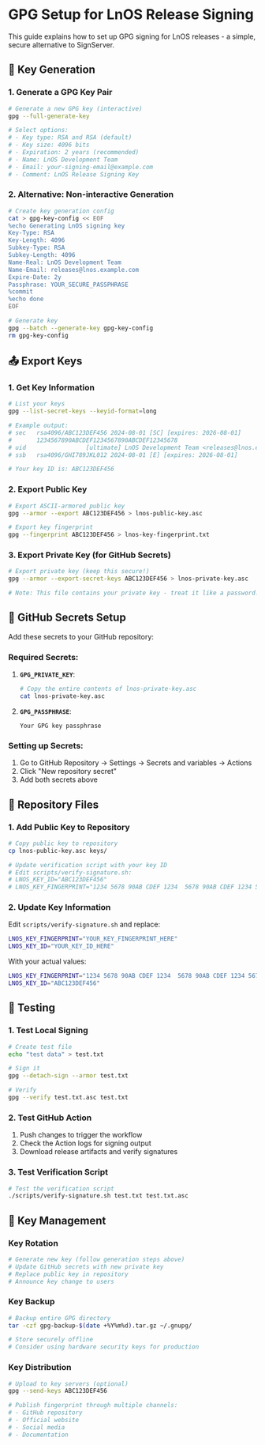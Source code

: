 # GPG Setup for LnOS Release Signing

This guide explains how to set up GPG signing for LnOS releases - a simple, secure alternative to SignServer.

## 🔑 Key Generation

### 1. Generate a GPG Key Pair

```bash
# Generate a new GPG key (interactive)
gpg --full-generate-key

# Select options:
# - Key type: RSA and RSA (default)
# - Key size: 4096 bits
# - Expiration: 2 years (recommended)
# - Name: LnOS Development Team
# - Email: your-signing-email@example.com
# - Comment: LnOS Release Signing Key
```

### 2. Alternative: Non-interactive Generation

```bash
# Create key generation config
cat > gpg-key-config << EOF
%echo Generating LnOS signing key
Key-Type: RSA
Key-Length: 4096
Subkey-Type: RSA
Subkey-Length: 4096
Name-Real: LnOS Development Team
Name-Email: releases@lnos.example.com
Expire-Date: 2y
Passphrase: YOUR_SECURE_PASSPHRASE
%commit
%echo done
EOF

# Generate key
gpg --batch --generate-key gpg-key-config
rm gpg-key-config
```

## 📤 Export Keys

### 1. Get Key Information

```bash
# List your keys
gpg --list-secret-keys --keyid-format=long

# Example output:
# sec   rsa4096/ABC123DEF456 2024-08-01 [SC] [expires: 2026-08-01]
#       1234567890ABCDEF1234567890ABCDEF12345678
# uid                 [ultimate] LnOS Development Team <releases@lnos.example.com>
# ssb   rsa4096/GHI789JKL012 2024-08-01 [E] [expires: 2026-08-01]

# Your key ID is: ABC123DEF456
```

### 2. Export Public Key

```bash
# Export ASCII-armored public key
gpg --armor --export ABC123DEF456 > lnos-public-key.asc

# Export key fingerprint
gpg --fingerprint ABC123DEF456 > lnos-key-fingerprint.txt
```

### 3. Export Private Key (for GitHub Secrets)

```bash
# Export private key (keep this secure!)
gpg --armor --export-secret-keys ABC123DEF456 > lnos-private-key.asc

# Note: This file contains your private key - treat it like a password!
```

## 🔐 GitHub Secrets Setup

Add these secrets to your GitHub repository:

### Required Secrets:

1. **`GPG_PRIVATE_KEY`**:
   ```bash
   # Copy the entire contents of lnos-private-key.asc
   cat lnos-private-key.asc
   ```

2. **`GPG_PASSPHRASE`**:
   ```
   Your GPG key passphrase
   ```

### Setting up Secrets:

1. Go to GitHub Repository → Settings → Secrets and variables → Actions
2. Click "New repository secret"
3. Add both secrets above

## 📁 Repository Files

### 1. Add Public Key to Repository

```bash
# Copy public key to repository
cp lnos-public-key.asc keys/

# Update verification script with your key ID
# Edit scripts/verify-signature.sh:
# LNOS_KEY_ID="ABC123DEF456"
# LNOS_KEY_FINGERPRINT="1234 5678 90AB CDEF 1234  5678 90AB CDEF 1234 5678"
```

### 2. Update Key Information

Edit `scripts/verify-signature.sh` and replace:
```bash
LNOS_KEY_FINGERPRINT="YOUR_KEY_FINGERPRINT_HERE"
LNOS_KEY_ID="YOUR_KEY_ID_HERE"
```

With your actual values:
```bash
LNOS_KEY_FINGERPRINT="1234 5678 90AB CDEF 1234  5678 90AB CDEF 1234 5678"
LNOS_KEY_ID="ABC123DEF456"
```

## 🧪 Testing

### 1. Test Local Signing

```bash
# Create test file
echo "test data" > test.txt

# Sign it
gpg --detach-sign --armor test.txt

# Verify
gpg --verify test.txt.asc test.txt
```

### 2. Test GitHub Action

1. Push changes to trigger the workflow
2. Check the Action logs for signing output
3. Download release artifacts and verify signatures

### 3. Test Verification Script

```bash
# Test the verification script
./scripts/verify-signature.sh test.txt test.txt.asc
```

## 🔄 Key Management

### Key Rotation

```bash
# Generate new key (follow generation steps above)
# Update GitHub secrets with new private key
# Replace public key in repository
# Announce key change to users
```

### Key Backup

```bash
# Backup entire GPG directory
tar -czf gpg-backup-$(date +%Y%m%d).tar.gz ~/.gnupg/

# Store securely offline
# Consider using hardware security keys for production
```

### Key Distribution

```bash
# Upload to key servers (optional)
gpg --send-keys ABC123DEF456

# Publish fingerprint through multiple channels:
# - GitHub repository
# - Official website
# - Social media
# - Documentation
```

